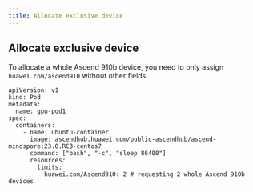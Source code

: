 ```yaml
---
title: Allocate exclusive device
---
```


## Allocate exclusive device

To allocate a whole Ascend 910b device, you need to only assign `huawei.com/ascend910` without other fields.

```
apiVersion: v1
kind: Pod
metadata:
  name: gpu-pod1
spec:
  containers:
    - name: ubuntu-container
      image: ascendhub.huawei.com/public-ascendhub/ascend-mindspore:23.0.RC3-centos7
      command: ["bash", "-c", "sleep 86400"]
      resources:
        limits:
          huawei.com/Ascend910: 2 # requesting 2 whole Ascend 910b devices
```